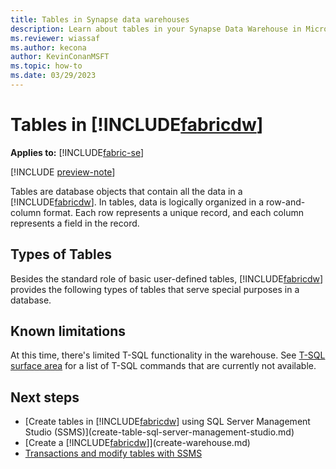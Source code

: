 ```yaml
---
title: Tables in Synapse data warehouses
description: Learn about tables in your Synapse Data Warehouse in Microsoft Fabric.
ms.reviewer: wiassaf
ms.author: kecona
author: KevinConanMSFT
ms.topic: how-to
ms.date: 03/29/2023
---
```


# Tables in [!INCLUDE[fabricdw](../../includes/fabric-dw.md)]

**Applies to:** [!INCLUDE[fabric-se](includes/applies-to-version/fabric-dw.md)]

[!INCLUDE [preview-note](../includes/preview-note.md)]
 
Tables are database objects that contain all the data in a [!INCLUDE[fabricdw](../../includes/fabric-dw.md)]. In tables, data is logically organized in a row-and-column format. Each row represents a unique record, and each column represents a field in the record. 

## Types of Tables

 Besides the standard role of basic user-defined tables, [!INCLUDE[fabricdw](../../includes/fabric-dw.md)] provides the following types of tables that serve special purposes in a database.

## Known limitations

At this time, there's limited T-SQL functionality in the warehouse. See [T-SQL surface area](data-warehousing.md#t-sql-surface-area) for a list of T-SQL commands that are currently not available.

## Next steps

- [Create tables in [!INCLUDE[fabricdw](../../includes/fabric-dw.md)] using SQL Server Management Studio (SSMS)](create-table-sql-server-management-studio.md)
- [Create a [!INCLUDE[fabricdw](../../includes/fabric-dw.md)]](create-warehouse.md)
- [Transactions and modify tables with SSMS](transactions.md)